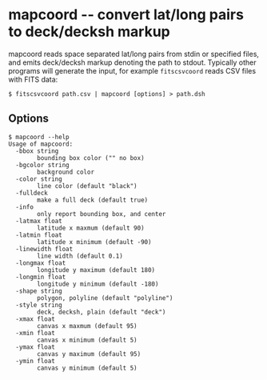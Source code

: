 # mapcoord -- convert lat/long pairs to deck/decksh markup

mapcoord reads space separated lat/long pairs from stdin or specified files, and emits deck/decksh markup denoting the path to stdout.
Typically other programs will generate the input, for example ```fitscsvcoord``` reads CSV files with FITS data:

```
$ fitscsvcoord path.csv | mapcoord [options] > path.dsh
```

## Options

```
$ mapcoord --help
Usage of mapcoord:
  -bbox string
    	bounding box color ("" no box)
  -bgcolor string
    	background color
  -color string
    	line color (default "black")
  -fulldeck
    	make a full deck (default true)
  -info
    	only report bounding box, and center
  -latmax float
    	latitude x maxmum (default 90)
  -latmin float
    	latitude x minimum (default -90)
  -linewidth float
    	line width (default 0.1)
  -longmax float
    	longitude y maximum (default 180)
  -longmin float
    	longitude y minimum (default -180)
  -shape string
    	polygon, polyline (default "polyline")
  -style string
    	deck, decksh, plain (default "deck")
  -xmax float
    	canvas x maxmum (default 95)
  -xmin float
    	canvas x minimum (default 5)
  -ymax float
    	canvas y maximum (default 95)
  -ymin float
    	canvas y minimum (default 5)
```

